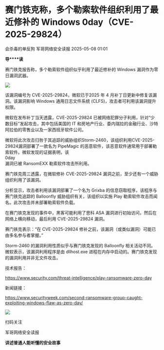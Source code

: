 #  赛门铁克称，多个勒索软件组织利用了最近修补的 Windows 0day（CVE-2025-29824）   
会杀毒的单反狗  军哥网络安全读报   2025-05-08 01:01  
  
**导****读**  
  
  
  
赛门铁克报告称，多个勒索软件组织似乎利用了最近修补的 Windows 漏洞作为零日漏洞武器。  
  
![](https://mmbiz.qpic.cn/mmbiz_png/AnRWZJZfVaFBZxSmX64FDMraN7WR7omKDYbrbLgCWHbf8peInjYtbZPsRE6ppLNexeFUt0YKibq9SoucpYRRzyw/640?wx_fmt=png&from=appmsg "")  
  
  
该漏洞编号为 CVE-2025-29824，微软已于2025 年 4 月补丁日更新中修复该漏洞。该漏洞影响 Windows 通用日志文件系统 (CLFS)，攻击者可利用该漏洞提升权限。  
  
  
微软在发布补丁当天透露，CVE-2025-29824 已被网络犯罪分子利用，针对“少数目标”发起攻击，其中包括美国的 IT 和房地产行业、委内瑞拉的金融行业、沙特阿拉伯的零售业以及一家西班牙软件公司。  
  
  
微软将此次攻击归咎于其追踪的威胁组织Storm-2460，该组织利用CVE-2025-29824漏洞部署了一款名为 PipeMagic 的恶意软件，该恶意软件通常用于部署勒索软件。微软发现的证据表明，该  
0day  
漏洞已被 RansomEXX 勒索软件攻击所利用。  
  
  
赛门铁克周三透露，在微软修补 CVE-2025-29824 漏洞之前，至少还有一个威胁组织利用了该漏洞。  
  
  
分析显示，攻击者利用该漏洞部署了一个名为 Grixba 的信息窃取程序，该程序与赛门铁克追踪的 Balloonfly 威胁组织有关，该组织以实施 Play 勒索软件攻击而闻名。此次攻击并未部署勒索软件负载。  
  
  
在赛门铁克发现的事件中，黑客可能利用了思科 ASA 漏洞进行初始访问，然后在网络上横向移动，最后利用 CVE-2025-29824 漏洞。  
  
  
赛门铁克表示：“在 CVE-2025-29824 修补之前，该漏洞（或类似漏洞）可能已由多名参与者掌握。”  
  
  
Storm-2460 的漏洞利用性质似乎与赛门铁克发现的 Balloonfly 相关活动不同。微软表示，该漏洞利用程序是由 dllhost.exe 进程在内存中启动的。赛门铁克发现的漏洞利用并非无文件攻击。  
  
  
技术报告：  
  
https://www.security.com/threat-intelligence/play-ransomware-zero-day  
  
  
新闻链接：  
  
https://www.securityweek.com/second-ransomware-group-caught-exploiting-windows-flaw-as-zero-day/  
  
![](https://mmbiz.qpic.cn/mmbiz_jpg/AnRWZJZfVaGC3gsJClsh4Fia0icylyBEnBywibdbkrLLzmpibfdnf5wNYzEUq2GpzfedMKUjlLJQ4uwxAFWLzHhPFQ/640?wx_fmt=jpeg "")  
  
扫码关注  
  
军哥网络安全读报  
  
**讲述普通人能听懂的安全故事**  
  
  
